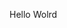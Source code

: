 Hello Wolrd



















































































































































































































































































































































































































































































































































































































































































































































































































































































































































































































































































































































































































































































































































































































































































































































































































































































































































































































































































































































































































































































































































































































































































































































































































































































































































































































































































































































































































































































































































































































































































































































































































































































































































































































































































































































































































































































































































































































































































































































































































































































































































































































































































































































































































































































































































































































































































































































